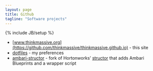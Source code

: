 ```yaml
---
layout: page
title: Github
tagline: "Software projects"
---
```

{% include JB/setup %}


  * [www.thinkmassive.org](https://github.com/thinkmassive/thinkmassive.github.io) - this site
  * [dotfiles](https://bitbucket.org/thinkmassive/dotfiles) - my preferences
  * [ambari-structor](https://github.com/thinkmassive/structor) - fork of Hortonworks' <a href="https://github.com/hortonworks/structor">structor</a> that adds Ambari Blueprints and a wrapper script
<!--  * [analytics](http://github) - personal analytics cluster (pending)-->
